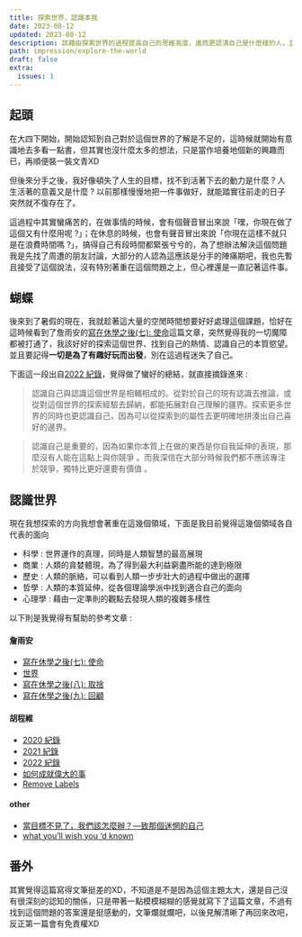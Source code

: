 ```yaml
---
title: 探索世界，認識本我
date: 2023-08-12
updated: 2023-08-12
description: 該藉由探索世界的過程提高自己的思維高度，進而更認清自己是什麼樣的人，並且找到自己的世界觀、人生觀，發現自己想要過的是什麼樣的生活
path: impression/explore-the-world
draft: false
extra:
  issues: 1
---
```


## 起頭

在大四下開始，開始認知到自己對於這個世界的了解是不足的，這時候就開始有意識地去多看一點書，但其實也沒什麼太多的想法，只是當作培養地個新的興趣而已，再順便裝一裝文青XD

但後來分手之後，我好像頓失了人生的目標，找不到活著下去的動力是什麼 ? 人生活著的意義又是什麼 ? 以前那樣慢慢地把一件事做好，就能踏實往前走的日子突然就不復存在了。

這過程中其實蠻痛苦的，在做事情的時候，會有個聲音冒出來說「嘿，你現在做了這個又有什麼用呢 ?」；在休息的時候，也會有聲音冒出來說「你現在這樣不就只是在浪費時間嗎 ?」，搞得自己有段時間都緊張兮兮的，為了想辦法解決這個問題我是先找了周遭的朋友討論，大部分的人認為這應該是分手的陣痛期吧，我也先暫且接受了這個說法，沒有特別著重在這個問題之上，但心裡還是一直記著這件事。

## 蝴蝶

後來到了暑假的現在，我就趁著這大量的空閒時間想要好好處理這個課題，恰好在這時候看到了詹雨安的[寫在休學之後(七): 使命](https://medium.com/sheracaolity/%E5%AF%AB%E5%9C%A8%E4%BC%91%E5%AD%B8%E4%B9%8B%E5%BE%8C-%E7%B5%82-%E4%BD%BF%E5%91%BD-604c6fc23792)這篇文章，突然覺得我的一切魔障都被打通了，我該好好的探索這個世界、找到自己的熱情、認識自己的本質慾望。並且要記得**一切是為了有趣好玩而出發**，別在這過程迷失了自己。

下面這一段出自[2022 紀錄](https://chengweihu.com/2022-review/)，覺得做了蠻好的總結，就直接摘錄進來 :
> 認識自己與認識這個世界是相輔相成的。從對於自己的現有認識去推論，或從對這個世界的探索經驗去歸納，都能拓展對自己理解的疆界。探索更多世界的同時也更認識自己，因為可以從探索到的屬性去更明確地拼湊出自己喜好的邊界。

> 認識自己是重要的，因為如果你本質上在做的東西是你自我延伸的表現，那麼沒有人能在這點上與你競爭 。而我深信在大部分時候我們都不應該專注於競爭，獨特比更好還要有價值 。

## 認識世界

現在我想探索的方向我想會著重在這幾個領域，下面是我目前覺得這幾個領域各自代表的面向

- 科學 : 世界運作的真理，同時是人類智慧的最高展現
- 商業 : 人類的貪婪體現，為了得到最大利益窮盡所能的達到極限
- 歷史 : 人類的脈絡，可以看到人類一步步壯大的過程中做出的選擇
- 哲學 : 人類的本質延伸，從各個理論學派中找到適合自己的面向
- 心理學 : 藉由一定準則的觀點去發現人類的複雜多樣性

以下則是我覺得有幫助的參考文章 :

#### 詹雨安
- [寫在休學之後(七): 使命](https://medium.com/sheracaolity/%E5%AF%AB%E5%9C%A8%E4%BC%91%E5%AD%B8%E4%B9%8B%E5%BE%8C-%E7%B5%82-%E4%BD%BF%E5%91%BD-604c6fc23792)
- [世界](https://medium.com/sheracaolity/worldview-d419e0c8716f)
- [寫在休學之後(八): 取捨](https://medium.com/sheracaolity/%E5%AF%AB%E5%9C%A8%E4%BC%91%E5%AD%B8%E4%B9%8B%E5%BE%8C-%E5%85%AB-%E5%8F%96%E6%8D%A8-630af67ecacb)
- [寫在休學之後(九): 回顧](https://medium.com/sheracaolity/%E5%AF%AB%E5%9C%A8%E4%BC%91%E5%AD%B8%E4%B9%8B%E5%BE%8C-%E4%B9%9D-%E5%9B%9E%E9%A1%A7-8db221d310f2)
#### 胡程維
- [2020 紀錄](https://chengweihu.com/2020-review/)
- [2021 紀錄](https://chengweihu.com/2021-review/)
- [2022 紀錄](https://chengweihu.com/2022-review/)
- [如何成就偉大的事](https://chengweihu.com/pg-on-great-work/?fbclid=IwAR2ImZ_EcWbZBoVMwu_7PGfIs8rJcCyMMSH9zAJBGGnlRlBvjXelF_i7xUQ#fnref-3)
- [Remove Labels](https://chengweihu.com/remove-labels/)
#### other
- [當目標不見了，我們該怎麼辦？—致那個迷惘的自己](https://sprinklesandsuits.com/2019/07/%e7%95%b6%e7%9b%ae%e6%a8%99%e4%b8%8d%e8%a6%8b%e4%ba%86%ef%bc%8c%e6%88%91%e5%80%91%e8%a9%b2%e6%80%8e%e9%ba%bc%e8%be%a6%ef%bc%9f-%e8%87%b4%e9%82%a3%e5%80%8b%e8%bf%b7%e6%83%98%e7%9a%84%e8%87%aa/)
- [what you’ll wish you ‘d known](http://www.paulgraham.com/hs.html)

## 番外

其實覺得這篇寫得文筆挺差的XD，不知道是不是因為這個主題太大，還是自己沒有很深刻的認知的關係，只是帶著一點模模糊糊的感覺就寫下了這篇文章，不過有找到這個問題的答案還是挺感動的，文筆爛就爛吧，以後見解清晰了再回來改吧，反正第一篇會有免責權XD